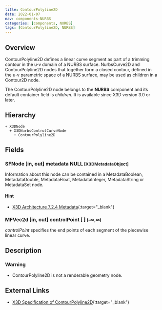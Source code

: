 ```yaml
---
title: ContourPolyline2D
date: 2022-01-07
nav: components-NURBS
categories: [components, NURBS]
tags: [ContourPolyline2D, NURBS]
---
```

<style>
.post h3 {
  word-spacing: 0.2em;
}
</style>

## Overview

ContourPolyline2D defines a linear curve segment as part of a trimming contour in the u-v domain of a NURBS surface. NurbsCurve2D and ContourPolyline2D nodes that together form a closed contour, defined in the u-v parametric space of a NURBS surface, may be used as children in a Contour2D node.

The ContourPolyline2D node belongs to the **NURBS** component and its default container field is *children.* It is available since X3D version 3.0 or later.

## Hierarchy

```
+ X3DNode
  + X3DNurbsControlCurveNode
    + ContourPolyline2D
```

## Fields

### SFNode [in, out] **metadata** NULL <small>[X3DMetadataObject]</small>

Information about this node can be contained in a MetadataBoolean, MetadataDouble, MetadataFloat, MetadataInteger, MetadataString or MetadataSet node.

#### Hint

- [X3D Architecture 7.2.4 Metadata](https://www.web3d.org/specifications/X3Dv4Draft/ISO-IEC19775-1v4-CD1/Part01/components/core.html#Metadata){:target="_blank"}

### MFVec2d [in, out] **controlPoint** [ ] <small>(-∞,∞)</small>

*controlPoint* specifies the end points of each segment of the piecewise linear curve.

## Description

### Warning

- ContourPolyline2D is not a renderable geometry node.

## External Links

- [X3D Specification of ContourPolyline2D](https://www.web3d.org/documents/specifications/19775-1/V4.0/Part01/components/nurbs.html#ContourPolyline2D){:target="_blank"}
